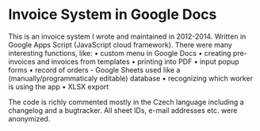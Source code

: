 # Invoice System in Google Docs
This is an invoice system I wrote and maintained in 2012-2014. Written in Google Apps Script (JavaScript cloud framework). There were many interesting functions, like:
• custom menu in Google Docs
• creating pre-invoices and invoices from templates
• printing into PDF
• input popup forms
• record of orders - Google Sheets used like a (manually/programmaticaly editable) database
• recognizing which worker is using the app
• XLSX export

The code is richly commented mostly in the Czech language including a changelog and a bugtracker. All sheet IDs, e-mail addresses etc. were anonymized.

